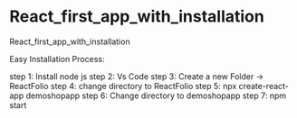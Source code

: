 # React_first_app_with_installation
React_first_app_with_installation



Easy Installation Process:

step 1: Install node js
step 2: Vs Code
step 3: Create a new Folder -> ReactFolio
step 4: change directory to ReactFolio
step 5: npx create-react-app demoshopapp
step 6: Change directory to demoshopapp
step 7: npm start
